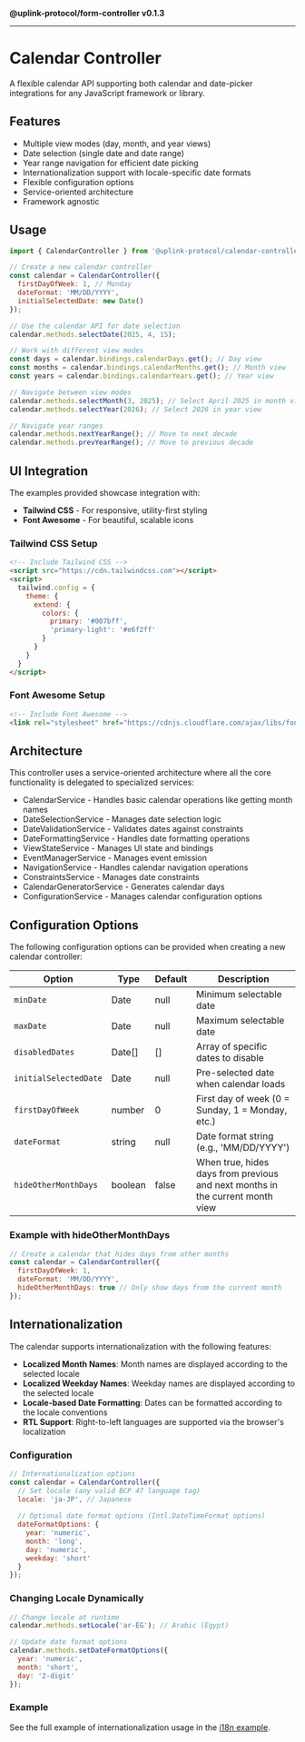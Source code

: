 **@uplink-protocol/form-controller v0.1.3**

***

# Calendar Controller

A flexible calendar API supporting both calendar and date-picker integrations for any JavaScript framework or library.

## Features

- Multiple view modes (day, month, and year views)
- Date selection (single date and date range)
- Year range navigation for efficient date picking
- Internationalization support with locale-specific date formats
- Flexible configuration options
- Service-oriented architecture
- Framework agnostic

## Usage

```javascript
import { CalendarController } from '@uplink-protocol/calendar-controller';

// Create a new calendar controller
const calendar = CalendarController({
  firstDayOfWeek: 1, // Monday
  dateFormat: 'MM/DD/YYYY',
  initialSelectedDate: new Date()
});

// Use the calendar API for date selection
calendar.methods.selectDate(2025, 4, 15);

// Work with different view modes
const days = calendar.bindings.calendarDays.get(); // Day view
const months = calendar.bindings.calendarMonths.get(); // Month view
const years = calendar.bindings.calendarYears.get(); // Year view

// Navigate between view modes
calendar.methods.selectMonth(3, 2025); // Select April 2025 in month view
calendar.methods.selectYear(2026); // Select 2026 in year view

// Navigate year ranges
calendar.methods.nextYearRange(); // Move to next decade
calendar.methods.prevYearRange(); // Move to previous decade
```

## UI Integration

The examples provided showcase integration with:

- **Tailwind CSS** - For responsive, utility-first styling
- **Font Awesome** - For beautiful, scalable icons

### Tailwind CSS Setup

```html
<!-- Include Tailwind CSS -->
<script src="https://cdn.tailwindcss.com"></script>
<script>
  tailwind.config = {
    theme: {
      extend: {
        colors: {
          primary: '#007bff',
          'primary-light': '#e6f2ff'
        }
      }
    }
  }
</script>
```

### Font Awesome Setup

```html
<!-- Include Font Awesome -->
<link rel="stylesheet" href="https://cdnjs.cloudflare.com/ajax/libs/font-awesome/6.5.0/css/all.min.css">
```

## Architecture

This controller uses a service-oriented architecture where all the core functionality is delegated to specialized services:

- CalendarService - Handles basic calendar operations like getting month names
- DateSelectionService - Manages date selection logic
- DateValidationService - Validates dates against constraints
- DateFormattingService - Handles date formatting operations
- ViewStateService - Manages UI state and bindings
- EventManagerService - Manages event emission
- NavigationService - Handles calendar navigation operations
- ConstraintsService - Manages date constraints
- CalendarGeneratorService - Generates calendar days
- ConfigurationService - Manages calendar configuration options

## Configuration Options

The following configuration options can be provided when creating a new calendar controller:

| Option | Type | Default | Description |
|--------|------|---------|-------------|
| `minDate` | Date | null | Minimum selectable date |
| `maxDate` | Date | null | Maximum selectable date |
| `disabledDates` | Date[] | [] | Array of specific dates to disable |
| `initialSelectedDate` | Date | null | Pre-selected date when calendar loads |
| `firstDayOfWeek` | number | 0 | First day of week (0 = Sunday, 1 = Monday, etc.) |
| `dateFormat` | string | null | Date format string (e.g., 'MM/DD/YYYY') |
| `hideOtherMonthDays` | boolean | false | When true, hides days from previous and next months in the current month view |

### Example with hideOtherMonthDays

```javascript
// Create a calendar that hides days from other months
const calendar = CalendarController({
  firstDayOfWeek: 1,
  dateFormat: 'MM/DD/YYYY',
  hideOtherMonthDays: true // Only show days from the current month
});
```

## Internationalization

The calendar supports internationalization with the following features:

- **Localized Month Names**: Month names are displayed according to the selected locale
- **Localized Weekday Names**: Weekday names are displayed according to the selected locale
- **Locale-based Date Formatting**: Dates can be formatted according to the locale conventions
- **RTL Support**: Right-to-left languages are supported via the browser's localization

### Configuration

```javascript
// Internationalization options
const calendar = CalendarController({
  // Set locale (any valid BCP 47 language tag)
  locale: 'ja-JP', // Japanese
  
  // Optional date format options (Intl.DateTimeFormat options)
  dateFormatOptions: {
    year: 'numeric',
    month: 'long',
    day: 'numeric',
    weekday: 'short'
  }
});
```

### Changing Locale Dynamically

```javascript
// Change locale at runtime
calendar.methods.setLocale('ar-EG'); // Arabic (Egypt)

// Update date format options
calendar.methods.setDateFormatOptions({ 
  year: 'numeric',
  month: 'short',
  day: '2-digit'
});
```

### Example

See the full example of internationalization usage in the [i18n example](_media/index.html).
